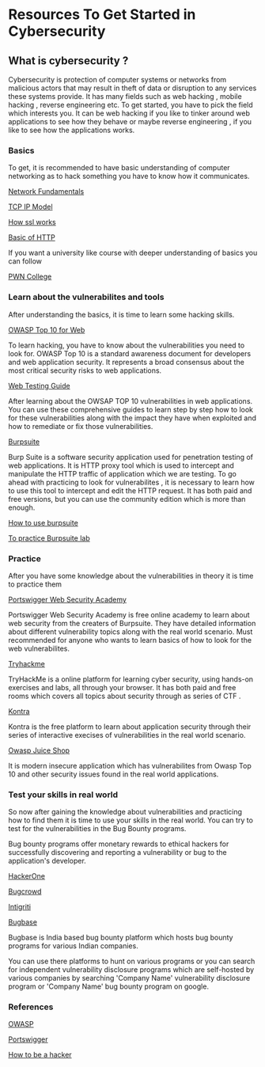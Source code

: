 # Resources To Get Started in Cybersecurity

## What is cybersecurity ?

Cybersecurity is protection of computer systems or networks from malicious actors that may result in theft of data or disruption to any services these systems provide. It has many fields such as web hacking , mobile hacking , reverse engineering etc. To get started, you have to pick the field which interests you. It can be web hacking if you like to tinker around web applications to see how they behave or maybe reverse engineering , if you like to see how the applications works.


### Basics

To get, it is recommended to have basic understanding of computer networking as to hack something you have to know how it communicates.

[Network Fundamentals](https://www.youtube.com/watch?v=9uebakqWlB0)

[TCP IP Model](https://www.youtube.com/watch?v=e5DEVa9eSN0)

[How ssl works](https://howhttps.works/)

[Basic of HTTP](https://developer.mozilla.org/en-US/docs/Web/HTTP/Overview)

If you want a university like course with deeper understanding of basics you can follow

[PWN College](https://pwn.college/intro-to-cybersecurity/)

### Learn about the vulnerabilites and tools

After understanding the basics, it is time to learn some hacking skills.

[OWASP Top 10 for Web](https://owasp.org/Top10/)

To learn hacking, you have to know about the vulnerabilities you need to look for. OWASP Top 10 is a standard awareness document for developers and web application security. It represents a broad consensus about the most critical security risks to web applications.

[Web Testing Guide](https://owasp.org/www-project-web-security-testing-guide/latest/)

After learning about the OWSAP TOP 10 vulnerabilities in web applications. You can use these comprehensive guides to learn step by step how to look for these vulnerabilities along with the impact they have when exploited and how to remediate or fix those vulnerabilities.

[Burpsuite](https://portswigger.net/burp/communitydownload)

Burp Suite is a software security application used for penetration testing of web applications. It is HTTP proxy tool which is used to intercept and manipulate the HTTP traffic of application which we are testing. To go ahead with practicing to look for vulnerabilites , it is necessary to learn how to use this tool to intercept and edit the HTTP request. It has both paid and free versions, but you can use the community edition which is more than enough.

[How to use burpsuite](https://www.youtube.com/watch?v=LSqC9qgEMi0&list=PLxhvVyxYRviajtnHaICLg_ZcY47TpgGjR)

[To practice Burpsuite lab](https://tryhackme.com/room/burpsuitebasics)

### Practice

After you have some knowledge about the vulnerabilities in theory it is time to practice them

[Portswigger Web Security Academy](https://portswigger.net/web-security/getting-started)

Portswigger Web Security Academy is free online academy to learn about web security from the creaters of Burpsuite. They have detailed information about different vulnerability topics along with the real world scenario. Must recommended for anyone who wants to learn basics of how to look for the web vulnerabilites.

[Tryhackme](https://tryhackme.com/)

TryHackMe is a online platform for learning cyber security, using hands-on exercises and labs, all through your browser. It has both paid and free rooms which covers all topics about security through as series of CTF  .

[Kontra](https://application.security/free/owasp-top-10)

Kontra is the free platform to learn about application security through their series of interactive execises of vulnerabilities in the real world scenario.

[Owasp Juice Shop](https://github.com/juice-shop/juice-shop)

It is modern insecure application which has vulnerabilites from Owasp Top 10 and other security issues found in the real world applications.


### Test your skills in real world

So now after gaining the knowledge about vulnerabilities and practicing how to find them it is time to use your skills in the real world. You can try to test for the vulnerabilities in the Bug Bounty programs.

Bug bounty programs offer monetary rewards to ethical hackers for successfully discovering and reporting a vulnerability or bug to the application's developer.

[HackerOne](https://hackerone.com/bug-bounty-programs)

[Bugcrowd](https://bugcrowd.com/engagements?category=bug_bounty&page=1&sort_by=promoted&sort_direction=desc)

[Intigriti](https://www.intigriti.com/programs)

[Bugbase](https://bugbase.in/programs)

Bugbase is India based bug bounty platform which hosts bug bounty programs for various Indian companies.

You can use there platforms to hunt on various programs or you can search for independent vulnerability disclosure programs which are self-hosted by various companies by searching 'Company Name' vulnerability disclosure program or 'Company Name' bug bounty program on google.

### References

[OWASP](https://owasp.org/www-project-top-ten/)

[Portswigger](https://portswigger.net/web-security/)

[How to be a hacker](https://github.com/s0md3v/be-a-hacker)
